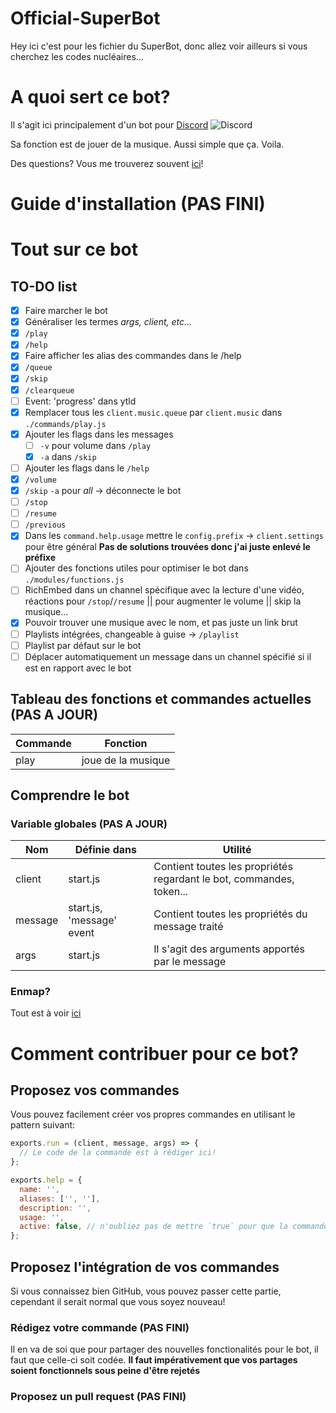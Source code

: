 # Official-SuperBot
Hey ici c'est pour les fichier du SuperBot, donc allez voir ailleurs si vous cherchez les codes nucléaires...

# A quoi sert ce bot?
Il s'agit ici principalement d'un bot pour [Discord](https://discordapp.com) ![Discord](https://goo.gl/2xXR9v)

Sa fonction est de jouer de la musique. Aussi simple que ça. Voila.

Des questions? Vous me trouverez souvent [ici](https://discord.gg/3W6eFsE)!

# Guide d'installation **(PAS FINI)**


# Tout sur ce bot
## TO-DO list
- [x] Faire marcher le bot
- [x] Généraliser les termes *args, client, etc...*
- [x] `/play`
- [x] `/help`
- [x] Faire afficher les alias des commandes dans le /help
- [x] `/queue`
- [x] `/skip`
- [x] `/clearqueue`
- [ ] Event: 'progress' dans ytld
- [x] Remplacer tous les `client.music.queue` par `client.music` dans `./commands/play.js`
- [x] Ajouter les flags dans les messages
  * [ ] `-v` pour volume dans `/play`
  * [x] `-a` dans `/skip`
- [ ] Ajouter les flags dans le `/help`
- [x] `/volume`
- [x] `/skip` `-a` pour *all* → déconnecte le bot
- [ ] `/stop`
- [ ] `/resume`
- [ ] `/previous`
- [x] Dans les `command.help.usage` mettre le `config.prefix` → `client.settings` pour être général **Pas de solutions trouvées donc j'ai juste enlevé le préfixe**
- [ ] Ajouter des fonctions utiles pour optimiser le bot dans `./modules/functions.js`
- [ ] RichEmbed dans un channel spécifique avec la lecture d'une vidéo, réactions pour `/stop`/`/resume` || pour augmenter le volume || skip la musique...
- [x] Pouvoir trouver une musique avec le nom, et pas juste un link brut
- [ ] Playlists intégrées, changeable à guise → `/playlist`
- [ ] Playlist par défaut sur le bot
- [ ] Déplacer automatiquement un message dans un channel spécifié si il est en rapport avec le bot

## Tableau des fonctions et commandes actuelles **(PAS A JOUR)**
Commande | Fonction
------------ | -------------
play | joue de la musique

## Comprendre le bot
### Variable globales **(PAS A JOUR)**
Nom | Définie dans | Utilité
------------- | ------------- | -------------
client | start.js | Contient toutes les propriétés regardant le bot, commandes, token...
message | start.js, 'message' event | Contient toutes les propriétés du message traité
args | start.js | Il s'agit des arguments apportés par le message

### Enmap?
Tout est à voir [ici](https://github.com/eslachance/enmap)

# Comment contribuer pour ce bot?
## Proposez vos commandes
Vous pouvez facilement créer vos propres commandes en utilisant le pattern suivant:

```js
exports.run = (client, message, args) => {
  // Le code de la commande est à rédiger ici!
};

exports.help = {
  name: '',
  aliases: ['', ''],
  description: '',
  usage: '',
  active: false, // n'oubliez pas de mettre `true` pour que la commande soit prise en compte
};
```

## Proposez l'intégration de vos commandes
Si vous connaissez bien GitHub, vous pouvez passer cette partie, cependant il serait normal que vous soyez nouveau!

### Rédigez votre commande **(PAS FINI)**
Il en va de soi que pour partager des nouvelles fonctionalités pour le bot, il faut que celle-ci soit codée.
**Il faut impérativement que vos partages soient fonctionnels sous peine d'être rejetés**

### Proposez un pull request **(PAS FINI)**
